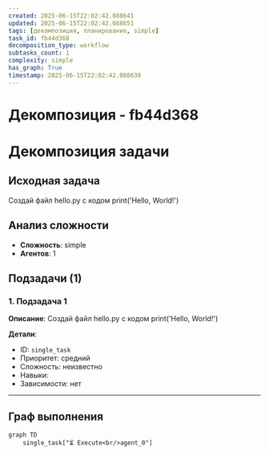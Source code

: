 ```yaml
---
created: 2025-06-15T22:02:42.088641
updated: 2025-06-15T22:02:42.088651
tags: [декомпозиция, планирование, simple]
task_id: fb44d368
decomposition_type: workflow
subtasks_count: 1
complexity: simple
has_graph: True
timestamp: 2025-06-15T22:02:42.088630
---
```


# Декомпозиция - fb44d368

# Декомпозиция задачи

## Исходная задача
Создай файл hello.py с кодом print('Hello, World!')

## Анализ сложности
- **Сложность**: simple
- **Агентов**: 1

## Подзадачи (1)

### 1. Подзадача 1

**Описание**: Создай файл hello.py с кодом print('Hello, World!')

**Детали**:
- ID: `single_task`
- Приоритет: средний
- Сложность: неизвестно
- Навыки: 
- Зависимости: нет

---

## Граф выполнения

```mermaid
graph TD
    single_task["⏳ Execute<br/>agent_0"]
```

